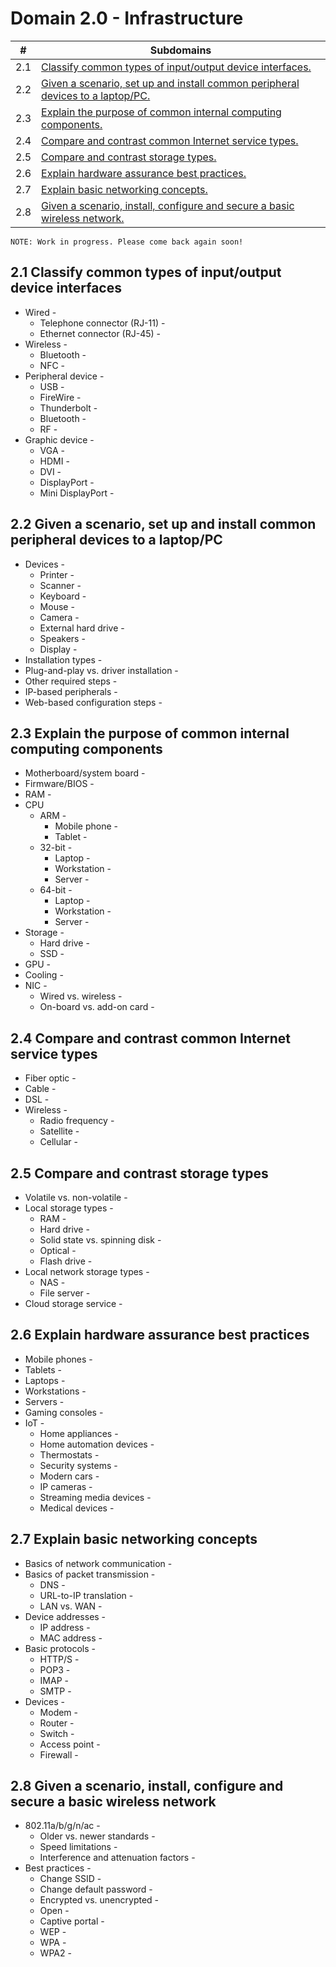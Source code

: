 # Domain 2.0 - Infrastructure

| # | Subdomains   | 
|---|---|
|2.1 | [Classify common types of input/output device interfaces.](https://github.com/erich-tech/ITF_Plus/tree/main/Domain_2-Infrastructure#21-classify-common-types-of-inputoutput-device-interfaces) |
|2.2 | [Given a scenario, set up and install common peripheral devices to a laptop/PC.](https://github.com/erich-tech/ITF_Plus/tree/main/Domain_2-Infrastructure#22-given-a-scenario-set-up-and-install-common-peripheral-devices-to-a-laptoppc) |
|2.3 | [Explain the purpose of common internal computing components.](https://github.com/erich-tech/ITF_Plus/tree/main/Domain_2-Infrastructure#23-explain-the-purpose-of-common-internal-computing-components) |
|2.4 | [Compare and contrast common Internet service types.](https://github.com/erich-tech/ITF_Plus/tree/main/Domain_2-Infrastructure#24-compare-and-contrast-common-internet-service-types) |
|2.5 | [Compare and contrast storage types.](https://github.com/erich-tech/ITF_Plus/tree/main/Domain_2-Infrastructure#25-compare-and-contrast-storage-types) |
|2.6 | [Explain hardware assurance best practices.](https://github.com/erich-tech/ITF_Plus/tree/main/Domain_2-Infrastructure#26-explain-hardware-assurance-best-practices) |
|2.7 | [Explain basic networking concepts.](https://github.com/erich-tech/ITF_Plus/tree/main/Domain_2-Infrastructure#27-explain-basic-networking-concepts) |
|2.8 | [Given a scenario, install, configure and secure a basic wireless network.](https://github.com/erich-tech/ITF_Plus/tree/main/Domain_2-Infrastructure#28-given-a-scenario-install-configure-and-secure-a-basic-wireless-network) |


```
NOTE: Work in progress. Please come back again soon! 
```
## 2.1 Classify common types of input/output device interfaces
* Wired - 
	* Telephone connector (RJ-11) - 
	* Ethernet connector (RJ-45) - 
* Wireless - 
	* Bluetooth - 
	* NFC - 
* Peripheral device - 
	* USB - 
	* FireWire - 
	* Thunderbolt - 
	* Bluetooth - 
	* RF - 
* Graphic device - 
	* VGA - 
	* HDMI - 
	* DVI - 
	* DisplayPort - 
	* Mini DisplayPort - 
## 2.2 Given a scenario, set up and install common peripheral devices to a laptop/PC
* Devices - 
	* Printer - 
	* Scanner - 
	* Keyboard - 
	* Mouse - 
	* Camera - 
	* External hard drive - 
	* Speakers - 
	* Display - 
* Installation types - 
* Plug-and-play vs. driver installation - 
* Other required steps - 
* IP-based peripherals - 
* Web-based configuration steps - 

## 2.3 Explain the purpose of common internal computing components
* Motherboard/system board - 
* Firmware/BIOS - 
* RAM - 
* CPU
	* ARM - 
		* Mobile phone - 
		* Tablet - 
	* 32-bit - 
		* Laptop - 
		* Workstation - 
		* Server - 
	* 64-bit - 
		* Laptop - 
		* Workstation - 
		* Server - 
* Storage - 
	* Hard drive - 
	* SSD - 
* GPU - 
* Cooling - 
* NIC - 
	* Wired vs. wireless - 
	* On-board vs. add-on card - 
## 2.4 Compare and contrast common Internet service types
* Fiber optic - 
* Cable - 
* DSL - 
* Wireless - 
	* Radio frequency - 
	* Satellite - 
	* Cellular - 
## 2.5 Compare and contrast storage types
* Volatile vs. non-volatile - 
* Local storage types - 
	* RAM - 
	* Hard drive - 
	* Solid state vs. spinning disk - 
	* Optical - 
	* Flash drive - 
* Local network storage types - 
	* NAS - 
	* File server - 
* Cloud storage service - 


## 2.6 Explain hardware assurance best practices
* Mobile phones - 
* Tablets - 
* Laptops - 
* Workstations - 
* Servers - 
* Gaming consoles - 
* IoT - 
	* Home appliances - 
	* Home automation devices - 
	* Thermostats - 
	* Security systems -
	* Modern cars - 
	* IP cameras - 
	* Streaming media devices - 
	* Medical devices - 

## 2.7 Explain basic networking concepts
* Basics of network communication - 
* Basics of packet transmission - 
	- DNS - 
	- URL-to-IP translation - 
	- LAN vs. WAN - 
* Device addresses - 
	* IP address -
	* MAC address - 
* Basic protocols - 
	* HTTP/S - 
	* POP3 - 
	* IMAP - 
	* SMTP - 
* Devices - 
	* Modem - 
	* Router - 
	* Switch - 
	* Access point - 
	* Firewall - 


## 2.8 Given a scenario, install, configure and secure a basic wireless network
* 802.11a/b/g/n/ac - 
	* Older vs. newer standards - 
	* Speed limitations - 
	* Interference and attenuation factors - 
* Best practices - 
	* Change SSID - 
	* Change default password - 
	* Encrypted vs. unencrypted - 
	* Open - 
	* Captive portal - 
	* WEP - 
	* WPA - 
	* WPA2 - 
